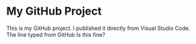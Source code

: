 # My GitHub Project

This is my GitHub project. I published it directly from Visual Studio Code.
The line typed from GitHub
Is this fine?